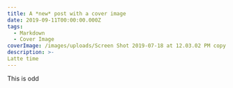```yaml
---
title: A *new* post with a cover image
date: 2019-09-11T00:00:00.000Z
tags:
  - Markdown
  - Cover Image
coverImage: /images/uploads/Screen Shot 2019-07-18 at 12.03.02 PM copy.png
description: >-
Latte time
---
```


This is odd
